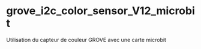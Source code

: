 # grove_i2c_color_sensor_V12_microbit
Utilisation du capteur de couleur GROVE avec une carte microbit

